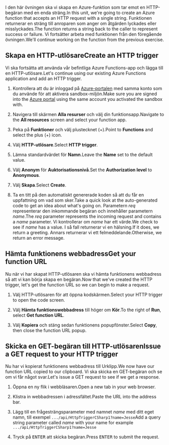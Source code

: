 <span data-ttu-id="5f4e7-101">I den här övningen ska vi skapa en Azure-funktion som tar emot en HTTP-begäran med en enda sträng.</span><span class="sxs-lookup"><span data-stu-id="5f4e7-101">In this unit, we're going to create an Azure function that accepts an HTTP request with a single string.</span></span> <span data-ttu-id="5f4e7-102">Funktionen returnerar en sträng till anroparen som anger om åtgärden lyckades eller misslyckades.</span><span class="sxs-lookup"><span data-stu-id="5f4e7-102">The function returns a string back to the caller to represent success or failure.</span></span> <span data-ttu-id="5f4e7-103">Vi fortsätter arbeta med funktionen från den föregående övningen.</span><span class="sxs-lookup"><span data-stu-id="5f4e7-103">We'll continue working on the function from the previous exercise.</span></span>

## <a name="create-an-http-trigger"></a><span data-ttu-id="5f4e7-104">Skapa en HTTP-utlösare</span><span class="sxs-lookup"><span data-stu-id="5f4e7-104">Create an HTTP trigger</span></span>

<span data-ttu-id="5f4e7-105">Vi ska fortsätta att använda vår befintliga Azure Functions-app och lägga till en HTTP-utlösare.</span><span class="sxs-lookup"><span data-stu-id="5f4e7-105">Let's continue using our existing Azure Functions application and add an HTTP trigger.</span></span>

1. <span data-ttu-id="5f4e7-106">Kontrollera att du är inloggad på [Azure-portalen](https://portal.azure.com/learn.docs.microsoft.com?azure-portal=true) med samma konto som du använde för att aktivera sandbox-miljön.</span><span class="sxs-lookup"><span data-stu-id="5f4e7-106">Make sure you are signed into the [Azure portal](https://portal.azure.com/learn.docs.microsoft.com?azure-portal=true) using the same account you activated the sandbox with.</span></span>

1. <span data-ttu-id="5f4e7-107">Navigera till skärmen **Alla resurser** och välj din funktionsapp.</span><span class="sxs-lookup"><span data-stu-id="5f4e7-107">Navigate to the **All resources** screen and select your function app.</span></span>

1. <span data-ttu-id="5f4e7-108">Peka på **Funktioner** och välj plustecknet (+).</span><span class="sxs-lookup"><span data-stu-id="5f4e7-108">Point to **Functions** and select the plus (+) icon.</span></span>

1. <span data-ttu-id="5f4e7-109">Välj **HTTP-utlösare**.</span><span class="sxs-lookup"><span data-stu-id="5f4e7-109">Select **HTTP trigger**.</span></span>

1. <span data-ttu-id="5f4e7-110">Lämna standardvärdet för **Namn**.</span><span class="sxs-lookup"><span data-stu-id="5f4e7-110">Leave the **Name** set to the default value.</span></span>

1. <span data-ttu-id="5f4e7-111">Välj **Anonym** för **Auktorisationsnivå**.</span><span class="sxs-lookup"><span data-stu-id="5f4e7-111">Set the **Authorization level** to **Anonymous**.</span></span>

1. <span data-ttu-id="5f4e7-112">Välj **Skapa**.</span><span class="sxs-lookup"><span data-stu-id="5f4e7-112">Select **Create**.</span></span>

1. <span data-ttu-id="5f4e7-113">Ta en titt på den automatiskt genererade koden så att du får en uppfattning om vad som sker.</span><span class="sxs-lookup"><span data-stu-id="5f4e7-113">Take a quick look at the auto-generated code to get an idea about what's going on.</span></span> <span data-ttu-id="5f4e7-114">Parametern *req* representerar den inkommande begäran och innehåller parametern *name*.</span><span class="sxs-lookup"><span data-stu-id="5f4e7-114">The *req* parameter represents the incoming request and contains a *name* parameter.</span></span> <span data-ttu-id="5f4e7-115">Vi kontrollerar om *name* har ett värde.</span><span class="sxs-lookup"><span data-stu-id="5f4e7-115">We check to see if *name* has a value.</span></span> <span data-ttu-id="5f4e7-116">I så fall returnerar vi en hälsning.</span><span class="sxs-lookup"><span data-stu-id="5f4e7-116">If it does, we return a greeting.</span></span> <span data-ttu-id="5f4e7-117">Annars returnerar vi ett felmeddelande.</span><span class="sxs-lookup"><span data-stu-id="5f4e7-117">Otherwise, we return an error message.</span></span>

## <a name="get-your-function-url"></a><span data-ttu-id="5f4e7-118">Hämta funktionens webbadress</span><span class="sxs-lookup"><span data-stu-id="5f4e7-118">Get your function URL</span></span>

<span data-ttu-id="5f4e7-119">Nu när vi har skapat HTTP-utlösaren ska vi hämta funktionens webbadress så att vi kan börja skapa en begäran.</span><span class="sxs-lookup"><span data-stu-id="5f4e7-119">Now that we've created the HTTP trigger, let's get the function URL so we can begin to make a request.</span></span>

1. <span data-ttu-id="5f4e7-120">Välj HTTP-utlösaren för att öppna kodskärmen.</span><span class="sxs-lookup"><span data-stu-id="5f4e7-120">Select your HTTP trigger to open the code screen.</span></span>

1. <span data-ttu-id="5f4e7-121">Välj **Hämta funktionswebbadress** till höger om **Kör**.</span><span class="sxs-lookup"><span data-stu-id="5f4e7-121">To the right of **Run**, select **Get function URL**.</span></span>

1. <span data-ttu-id="5f4e7-122">Välj **Kopiera** och stäng sedan funktionens popupfönster.</span><span class="sxs-lookup"><span data-stu-id="5f4e7-122">Select **Copy**, then close the function URL popup.</span></span>

## <a name="issue-a-get-request-to-your-http-trigger"></a><span data-ttu-id="5f4e7-123">Skicka en GET-begäran till HTTP-utlösaren</span><span class="sxs-lookup"><span data-stu-id="5f4e7-123">Issue a GET request to your HTTP trigger</span></span>

<span data-ttu-id="5f4e7-124">Nu har vi kopierat funktionens webbadress till Urklipp.</span><span class="sxs-lookup"><span data-stu-id="5f4e7-124">We now have our function URL copied to our clipboard.</span></span> <span data-ttu-id="5f4e7-125">Vi ska skicka en GET-begäran och se om vi får något svar.</span><span class="sxs-lookup"><span data-stu-id="5f4e7-125">Let's issue a GET request to see if we get a response.</span></span>

1. <span data-ttu-id="5f4e7-126">Öppna en ny flik i webbläsaren.</span><span class="sxs-lookup"><span data-stu-id="5f4e7-126">Open a new tab in your web browser.</span></span>

1. <span data-ttu-id="5f4e7-127">Klistra in webbadressen i adressfältet.</span><span class="sxs-lookup"><span data-stu-id="5f4e7-127">Paste the URL into the address bar.</span></span>

1. <span data-ttu-id="5f4e7-128">Lägg till en frågesträngsparameter med namnet *name* med ditt eget namn, till exempel `.../api/HttpTriggerCSharp1?name=Jesse`</span><span class="sxs-lookup"><span data-stu-id="5f4e7-128">Add a query string parameter called *name* with your name for example `.../api/HttpTriggerCSharp1?name=Jesse`</span></span>

1. <span data-ttu-id="5f4e7-129">Tryck på <kbd>ENTER</kbd> att skicka begäran.</span><span class="sxs-lookup"><span data-stu-id="5f4e7-129">Press <kbd>ENTER</kbd> to submit the request.</span></span>
